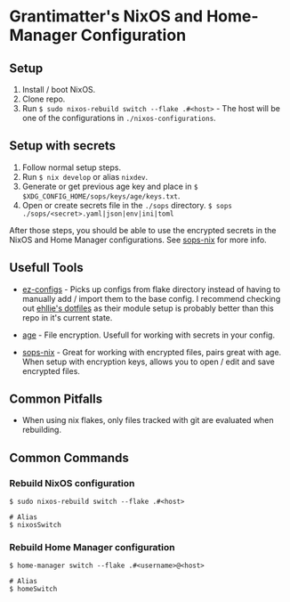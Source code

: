 # Grantimatter's NixOS and Home-Manager Configuration

## Setup
1. Install / boot NixOS.
2. Clone repo.
3. Run `$ sudo nixos-rebuild switch --flake .#<host>` - The host will be one of the configurations in `./nixos-configurations`.

## Setup with secrets
1. Follow normal setup steps.
2. Run `$ nix develop` or alias `nixdev`.
3. Generate or get previous age key and place in `$ $XDG_CONFIG_HOME/sops/keys/age/keys.txt`.
4. Open or create secrets file in the `./sops` directory. `$ sops ./sops/<secret>.yaml|json|env|ini|toml`

After those steps, you should be able to use the encrypted secrets in the NixOS and Home Manager configurations. See [sops-nix](https://github.com/Mic92/sops-nix) for more info.

## Usefull Tools
- [ez-configs](https://github.com/ehllie/ez-configs) - Picks up configs from flake directory instead of having to manually add / import them to the base config.
  I recommend checking out [ehllie's dotfiles](https://github.com/ehllie/dotfiles/blob/main/flake.nix) as their module setup is probably better than this repo in it's current state.
  
- [age](https://github.com/FiloSottile/age) - File encryption. Usefull for working with secrets in your config.

- [sops-nix](https://github.com/Mic92/sops-nix) - Great for working with encrypted files, pairs great with age. When setup with encryption keys, allows you to open / edit and save encrypted files.

## Common Pitfalls
- When using nix flakes, only files tracked with git are evaluated when rebuilding.

## Common Commands
### Rebuild NixOS configuration
```sh-session
$ sudo nixos-rebuild switch --flake .#<host>

# Alias
$ nixosSwitch
```

### Rebuild Home Manager configuration
```sh-session
$ home-manager switch --flake .#<username>@<host>

# Alias
$ homeSwitch
```
